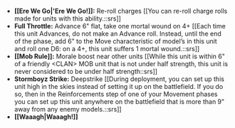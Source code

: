 - **[[Ere We Go\|'Ere We Go!]]:** Re-roll charges [[You can re-roll charge rolls made for units with this ability.::srs]]
- **Full Throttle:** Advance 6" flat, take one mortal wound on 4+ [[Each time this unit Advances, do not make an Advance roll. Instead, until the end of the phase, add 6" to the Move characteristic of model’s in this unit and roll one D6: on a 4+, this unit suffers 1 mortal wound.::srs]]
- **[[Mob Rule]]:** Morale boost near other units [[While this unit is within 6" of a friendly \<CLAN> MOB unit that is not under half strength, this unit is never considered to be under half strength::srs]]
- **Stormboyz Strike:** Deepstrike [[During deployment, you can set up this unit high in the skies instead of setting it up on the battlefield. If you do so, then in the Reinforcements step of one of your Movement phases you can set up this unit anywhere on the battlefield that is more than 9" away from any enemy models.::srs]]
- **[[Waaagh\|Waaagh!]]**
